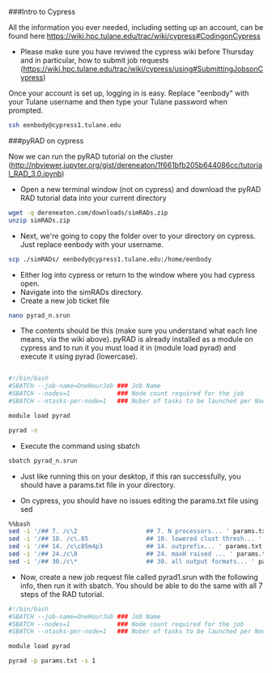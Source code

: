 ###Intro to Cypress

All the information you ever needed, including setting up an account, can be found here
https://wiki.hpc.tulane.edu/trac/wiki/cypress#CodingonCypress

* Please make sure you have reviwed the cypress wiki before Thursday and in particular, how to submit job requests (https://wiki.hpc.tulane.edu/trac/wiki/cypress/using#SubmittingJobsonCypress)

Once your account is set up, logging in is easy. Replace "eenbody" with your Tulane username and then type your Tulane password when prompted.

```bash
ssh eenbody@cypress1.tulane.edu
```

###pyRAD on cypress

Now we can run the pyRAD tutorial on the cluster (http://nbviewer.jupyter.org/gist/dereneaton/1f661bfb205b644086cc/tutorial_RAD_3.0.ipynb)

* Open a new terminal window (not on cypress) and download the pyRAD RAD tutorial data into your current directory

```bash
wget -q dereneaton.com/downloads/simRADs.zip
unzip simRADs.zip
```

* Next, we're going to copy the folder over to your directory on cypress. Just replace eenbody with your username.

```bash
scp ./simRADs/ eenbody@cypress1.tulane.edu:/home/eenbody
```

* Either log into cypress or return to the window where you had cypress open. 
* Navigate into the simRADs directory. 
* Create a new job ticket file

```bash
nano pyrad_n.srun
```

* The contents should be this (make sure you understand what each line means, via the wiki above). pyRAD is already installed as a module on cypress and to run it you must load it in (module load pyrad) and execute it using pyrad (lowercase). 

```bash

#!/bin/bash
#SBATCH --job-name=OneHourJob ### Job Name
#SBATCH --nodes=1             ### Node count required for the job
#SBATCH --ntasks-per-node=1   ### Nuber of tasks to be launched per Node

module load pyrad

pyrad -n
```

* Execute the command using sbatch

```bash
sbatch pyrad_n.srun
```

* Just like running this on your desktop, if this ran successfully, you should have a params.txt file in your directory.

* On cypress, you should have no issues editing the params.txt file using sed

```bash
%%bash
sed -i '/## 7. /c\2                   ## 7. N processors... ' params.txt
sed -i '/## 10. /c\.85                ## 10. lowered clust thresh... ' params.txt
sed -i '/## 14. /c\c85m4p3            ## 14. outprefix... ' params.txt
sed -i '/## 24./c\8                   ## 24. maxH raised ... ' params.txt
sed -i '/## 30./c\*                   ## 30. all output formats... ' params.txt
```

* Now, create a new job request file called pyrad1.srun with the following info, then run it with sbatch. You should be able to do the same with all 7 steps of the RAD tutorial. 

```bash
#!/bin/bash
#SBATCH --job-name=OneHourJob ### Job Name
#SBATCH --nodes=1             ### Node count required for the job
#SBATCH --ntasks-per-node=1   ### Nuber of tasks to be launched per Node

module load pyrad

pyrad -p params.txt -s 1
```






